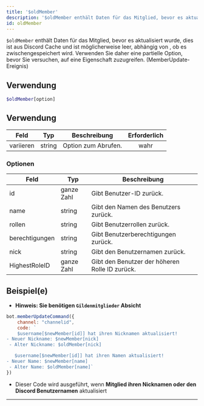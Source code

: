 ```yaml
---
title: '$oldMember'
description: '$oldMember enthält Daten für das Mitglied, bevor es aktualisiert wurde, dies ist aus Discord Cache und könnte leer sein, je nachdem, ob es gecached wird, Verwenden Sie also eine partielle Option, bevor Sie versuchen, auf eine Immobilie zuzugreifen. (MemberUpdate-Ereignis)'
id: oldMember
---
```


`$oldMember` enthält Daten für das Mitglied, bevor es aktualisiert wurde, dies ist aus Discord Cache und ist möglicherweise leer, abhängig von , ob es zwischengespeichert wird. Verwenden Sie daher eine partielle Option, bevor Sie versuchen, auf eine Eigenschaft zuzugreifen. (MemberUpdate-Ereignis)

## Verwendung

```php
$oldMember[option]
```

## Verwendung

| Feld      | Typ    | Beschreibung        | Erforderlich |
| --------- | ------ | ------------------- |:------------:|
| variieren | string | Option zum Abrufen. |     wahr     |

### Optionen

| Feld           | Typ        | Beschreibung                                   |
| -------------- | ---------- | ---------------------------------------------- |
| id             | ganze Zahl | Gibt Benutzer-ID zurück.                       |
| name           | string     | Gibt den Namen des Benutzers zurück.           |
| rollen         | string     | Gibt Benutzerrollen zurück.                    |
| berechtigungen | string     | Gibt Benutzerberechtigungen zurück.            |
| nick           | string     | Gibt den Benutzernamen zurück.                 |
| HighestRoleID  | ganze Zahl | Gibt den Benutzer der höheren Rolle ID zurück. |


## Beispiel(e)
- **Hinweis: Sie benötigen `Gildenmitglieder` Absicht**

```js
bot.memberUpdateCommand({
    channel: "channelid",
    code: `
    $username[$newMember[id]] hat ihren Nicknamen aktualisiert!
- Neuer Nickname: $newMember[nick]
 - Alter Nickname: $oldMember[nick]

   $username[$newMember[id]] hat ihren Namen aktualisiert!
- Neuer Name: $newMember[name]
 - Alter Name: $oldMember[name]`
})
```
- Dieser Code wird ausgeführt, wenn __Mitglied ihren Nicknamen oder den Discord Benutzernamen__ aktualisiert

---